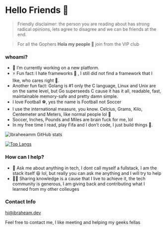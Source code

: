 # Hello Friends 👋

> Friendly disclaimer: the person you are reading about has strong radical opinions, lets agree to disagree and we can be friends at the end.  

> For all the Gophers **Hola my people 🙉** join from the VIP club 

### whoami?

- 🔭 I’m currently working on a new platform.
- ⚡ Fun fact: I hate frameworks :zany_face: , I still did not find a framework that I like, who cares right 🥸. 
- Another fun fact: Golang is #1 only the C language, Linux and Unix are on the same level, but Go superseeds C cause it has it all, readable, fast, maintainable memory-safe and pretty damn simple.
- I love Football ⚽, yes the name is Football not Soccer
- I use the international measure, you know. Celcius, Grams, Kilo, Centemeter and Meters, like normal people lol 
- Soccer, Inches, Pounds and Miles are brain fuck for me, lol
- In my free time I read, play Fifa and I don't code, I just build things .

![Ibraheeamm GitHub stats](https://github-readme-stats.vercel.app/api?username=ibraheeamm&count_private=true&show_icons=true&theme=prussian)

[![Top Langs](https://github-readme-stats.vercel.app/api/top-langs/?username=ibraheeamm&hide=css,html&theme=prussian)](https://github.com/anuraghazra/github-readme-stats)

### How can I help?
- 💬 Ask me about anything in tech, I dont call myself a fullstack, I am the stack itself 😆 lol, but really you can ask me anything and I will try to help
- 📖🦾 Sharing knowledge is a cause that I live to achieve it, the tech community is generous, I am giving back and contributing what I learned from my other colleuges


### Contact Info  

hi@ibraheam.dev

Feel free to contact me, I like meeting and helping my geeks fellas

